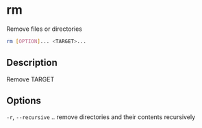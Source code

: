 # rm

Remove files or directories

```sh
rm [OPTION]... <TARGET>...
```

## Description
Remove TARGET

## Options
`-r`, `--recursive`  ..  remove directories and their contents recursively